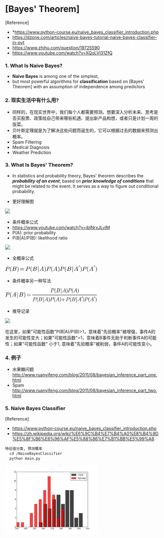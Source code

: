 # [Bayes' Theorem]

[Reference] 
- *https://www.python-course.eu/naive_bayes_classifier_introduction.php
- https://dzone.com/articles/naive-bayes-tutorial-naive-bayes-classifier-in-pyt
- https://www.zhihu.com/question/19725590
- https://www.youtube.com/watch?v=XQoLVl31ZfQ

### 1. What Is Naive Bayes?
- **Naive Bayes** is among one of the simplest,
- but most powerful algorithms for **classification** based on [Bayes' Theorem] with an assumption of independence among predictors

### 2. 现实生活中有什么用?
- 同样的，在现实世界中，我们每个人都需要预测。想要深入分析未来、思考是否买股票、政策给自己带来哪些机遇、提出新产品构想，或者只是计划一周的饭菜。
- 贝叶斯定理就是为了解决这些问题而诞生的，它可以根据过去的数据来预测出概率。
- Spam Filtering
- Medical Diagnosis
- Weather Prediction

### 3. What Is Bayes' Theorem?
- In statistics and probability theory, Bayes' theorem describes the ***probability of an event***, based on ***prior knowledge of conditions*** that might be related to the event. It serves as a way to figure out conditional probability.

- 更好理解图
  
<img style="width: 500px" src="https://pic4.zhimg.com/80/v2-868a59b324e205d2fc08fc179cfe1c0b_hd.jpg" />

- 条件概率公式
- https://www.youtube.com/watch?v=ibINrxJLvlM
- P(A): prior probability
- P(B|A)/P(B): likelihood ratio
  
<img style="width: 300px" src="https://pic3.zhimg.com/80/v2-0f1ab4a939a2dd1e59d36808dc39fc28_hd.jpg"/>

- 全概率公式
  
<img style="width: 300px" src="./img/probability.png"/>

- 条件概率另一种写法
  
<img style="width: 300px" src="./img/chart.png"/>

- 推导记录
  
<img style="width: 600px" src="./img/bayes.jpeg"/>

<p>在这里，如果"可能性函数"P(B|A)/P(B)>1，意味着"先验概率"被增强，事件A的发生的可能性变大；如果"可能性函数"=1，意味着B事件无助于判断事件A的可能性；如果"可能性函数" 小于1, 意味着"先验概率"被削弱，事件A的可能性变小。</p>


### 4. 例子
- 水果糖问题 http://www.ruanyifeng.com/blog/2011/08/bayesian_inference_part_one.html
- Spam 
  http://www.ruanyifeng.com/blog/2011/08/bayesian_inference_part_two.html

### 5. Naive Bayes Classifier
[Reference]
- https://www.python-course.eu/naive_bayes_classifier_introduction.php
- https://zh.wikipedia.org/wiki/%E6%9C%B4%E7%B4%A0%E8%B4%9D%E5%8F%B6%E6%96%AF%E5%88%86%E7%B1%BB%E5%99%A8


```
特征值分类, 预测概率
  cd /NaiveBayesClassifier
  python main.py
```
<img src="./img/classifier_figure.png" style="width: 300px" />